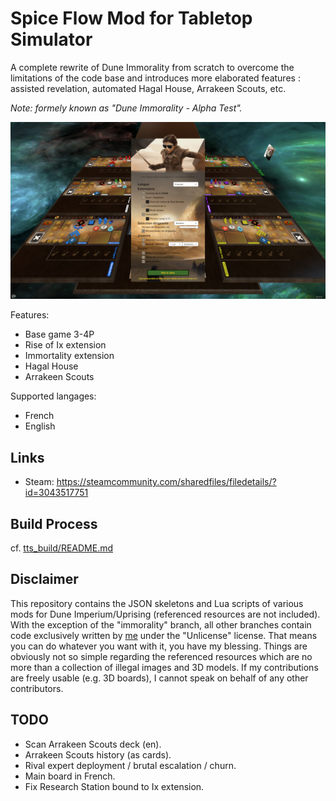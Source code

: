 # Spice Flow Mod for Tabletop Simulator

A complete rewrite of Dune Immorality from scratch to overcome the limitations of the code base and introduces more elaborated features : assisted revelation, automated Hagal House, Arrakeen Scouts, etc.

*Note: formely known as "Dune Immorality - Alpha Test".*

![Capture](captures/capture-1.jpg)

Features:

- Base game 3-4P
- Rise of Ix extension
- Immortality extension
- Hagal House
- Arrakeen Scouts

Supported langages:

- French
- English

## Links

- Steam: https://steamcommunity.com/sharedfiles/filedetails/?id=3043517751

## Build Process

cf. [tts_build/README.md](tts_build/README.md)

## Disclaimer

This repository contains the JSON skeletons and Lua scripts of various mods for Dune Imperium/Uprising (referenced resources are not included). With the exception of the "immorality" branch, all other branches contain code exclusively written by [me](https://steamcommunity.com/profiles/76561197978597744/myworkshopfiles/?appid=286160) under the "Unlicense" license. That means you can do whatever you want with it, you have my blessing. Things are obviously not so simple regarding the referenced resources which are no more than a collection of illegal images and 3D models. If my contributions are freely usable (e.g. 3D boards), I cannot speak on behalf of any other contributors.

## TODO

- Scan Arrakeen Scouts deck (en).
- Arrakeen Scouts history (as cards).
- Rival expert deployment / brutal escalation / churn.
- Main board in French.
- Fix Research Station bound to Ix extension.
